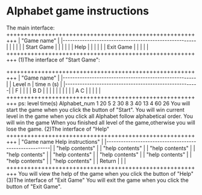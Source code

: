Alphabet game instructions
=========================================================
The main interface:
+++++++++++++++++++++++++++++++++++++++++++++++++++++++++
|                      "Game name"                      |
|-------------------------------------------------------|
|                                                       |
|                                                       |
|                       Start Game                      |
|                                                       |
|                                                       |
|                       Help                            |
|                                                       |
|                                                       |
|                       Exit Game                       |
|                                                       |
|                                                       |
+++++++++++++++++++++++++++++++++++++++++++++++++++++++++
(1)The interface of "Start Game":

+++++++++++++++++++++++++++++++++++++++++++++++++++++++++
|		               "Game name"                      |
|-------------------------------------------------------|
|       Level   n         |      time n (s)             |
|-------------------------------------------------------|
|                         F                             |
|                                                       |
|        B                                  D           |
|                                                       |
|                                                       |
|                                                       |
|                                                       |
|        A                                  C           |
|                                                       |
|                                                       |
+++++++++++++++++++++++++++++++++++++++++++++++++++++++++
ps:
level     time(s)     Alphabet_num
  1        20             5
  2        30             8
  3        40             13
  4        60             26
You will start the game when you click the button of "Start".
You will win current level in the game when you click all Alphabet follow alphabetical order.
You will win the game When you finished all level of the game,otherwise you will lose the game.
(2)The interface of "Help"
+++++++++++++++++++++++++++++++++++++++++++++++++++++++++
|             "Game name Help instructions"             |
|-------------------------------------------------------|
|                   "help contents"                     |
|                   "help contents"                     |
|                   "help contents"                     |
|                   "help contents"                     |
|                   "help contents"                     |
|                   "help contents"                     |
|                   "help contents"                     |
|                   "help contents"                     |
|                   "help contents"                     |
|                                                Return |
|                                                       |
+++++++++++++++++++++++++++++++++++++++++++++++++++++++++
You will view the help of the game when you click the button of "Help"
(3)The interface of "Exit Game"
You will exit the game when you click the button of "Exit Game".

